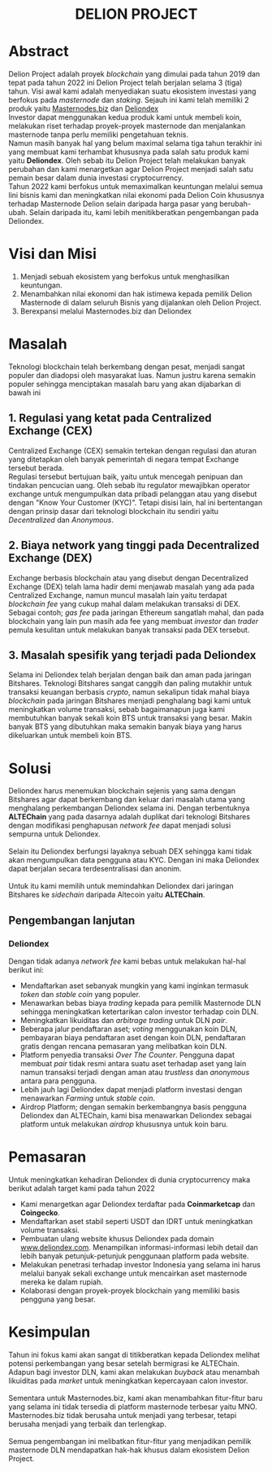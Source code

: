 <h1 align="center">
  DELION PROJECT
</h1>

# Abstract
<p>
	Delion Project adalah proyek <i>blockchain</i> yang dimulai pada tahun 2019 dan tepat pada tahun 2022 ini Delion Project telah berjalan selama 3 (tiga) tahun. Visi awal kami adalah menyediakan suatu ekosistem investasi yang berfokus pada <i>masternode</i> dan <i>staking</i>. Sejauh ini kami telah memiliki 2 produk yaitu <a href="https://masternodes.biz" target="_blank">Masternodes.biz</a> dan <a href="https://dex.delion.online" target="_blank">Deliondex</a>
	<br />
	Investor dapat menggunakan kedua produk kami untuk membeli koin, melakukan riset terhadap proyek-proyek masternode dan menjalankan masternode tanpa perlu memiliki pengetahuan teknis.
	<br />
	Namun masih banyak hal yang belum maximal selama tiga tahun terakhir ini yang membuat kami terhambat khususnya pada salah satu produk kami yaitu <b>Deliondex</b>. Oleh sebab itu Delion Project telah melakukan banyak perubahan dan kami menargetkan agar Delion Project menjadi salah satu pemain besar dalam dunia investasi cryptocurrency.
	<br />
	Tahun 2022 kami berfokus untuk memaximalkan keuntungan melalui semua lini bisnis kami dan meningkatkan nilai ekonomi pada Delion Coin khususnya terhadap Masternode Delion selain daripada harga pasar yang berubah-ubah. Selain daripada itu, kami lebih menitikberatkan pengembangan pada Deliondex.
</p>

# Visi dan Misi
1. Menjadi sebuah ekosistem yang berfokus untuk menghasilkan keuntungan.
2. Menambahkan nilai ekonomi dan hak istimewa kepada pemilik Delion Masternode di dalam seluruh Bisnis yang dijalankan oleh Delion Project.
3. Berexpansi melalui Masternodes.biz dan Deliondex

# Masalah
Teknologi blockchain telah berkembang dengan pesat, menjadi sangat populer dan diadopsi oleh masyarakat luas. Namun justru karena semakin populer sehingga menciptakan masalah baru yang akan dijabarkan di bawah ini
## 1. Regulasi yang ketat pada Centralized Exchange (CEX)
Centralized Exchange (CEX) semakin tertekan dengan regulasi dan aturan yang ditetapkan oleh banyak pemerintah di negara tempat Exchange tersebut berada.
<br />
Regulasi tersebut bertujuan baik, yaitu untuk mencegah penipuan dan tindakan pencucian uang. Oleh sebab itu regulator mewajibkan operator exchange untuk mengumpulkan data pribadi pelanggan atau yang disebut dengan "Know Your Customer (KYC)". Tetapi disisi lain, hal ini bertentangan dengan prinsip dasar dari teknologi blockchain itu sendiri yaitu <i>Decentralized</i> dan <i>Anonymous</i>.
## 2. Biaya network yang tinggi pada Decentralized Exchange (DEX)
Exchange berbasis blockchain atau yang disebut dengan Decentralized Exchange (DEX) telah lama hadir demi menjawab masalah yang ada pada Centralized Exchange, namun muncul masalah lain yaitu terdapat <i>blockchain fee</i> yang cukup mahal dalam melakukan transaksi di DEX. Sebagai contoh; <i>gas fee</i> pada jaringan Ethereum sangatlah mahal, dan pada blockchain yang lain pun masih ada fee yang membuat <i>investor</i> dan <i>trader</i> pemula kesulitan untuk melakukan banyak transaksi pada DEX tersebut.
## 3. Masalah spesifik yang terjadi pada Deliondex
Selama ini Deliondex telah berjalan dengan baik dan aman pada jaringan Bitshares. Teknologi Bitshares sangat canggih dan paling mutakhir untuk transaksi keuangan berbasis <i>crypto</i>, namun sekalipun tidak mahal biaya <i>blockchain</i> pada jaringan Bitshares menjadi penghalang bagi kami untuk meningkatkan volume transaksi, sebab bagaimanapun juga kami membutuhkan banyak sekali koin BTS untuk transaksi yang besar. Makin banyak BTS yang dibutuhkan maka semakin banyak biaya yang harus dikeluarkan untuk membeli koin BTS.

# Solusi
Deliondex harus menemukan blockchain sejenis yang sama dengan Bitshares agar dapat berkembang dan keluar dari masalah utama yang menghalang perkembangan Deliondex selama ini. Dengan terbentuknya <b>ALTEChain</b> yang pada dasarnya adalah duplikat dari teknologi Bitshares dengan modifikasi penghapusan <i>network fee</i> dapat menjadi solusi sempurna untuk Deliondex.
<br /><br />
Selain itu Deliondex berfungsi layaknya sebuah DEX sehingga kami tidak akan mengumpulkan data pengguna atau KYC. Dengan ini maka Deliondex dapat berjalan secara terdesentralisasi dan anonim.
<br /><br />
Untuk itu kami memilih untuk memindahkan Deliondex dari jaringan Bitshares ke <i>sidechain</i> daripada Altecoin yaitu <b>ALTEChain</b>.

## Pengembangan lanjutan
### Deliondex
Dengan tidak adanya <i>network fee</i> kami bebas untuk melakukan hal-hal berikut ini:
- Mendaftarkan aset sebanyak mungkin yang kami inginkan termasuk <i>token</i> dan <i>stable coin</i> yang populer.
- Menawarkan bebas biaya <i>trading</i> kepada para pemilik Masternode DLN sehingga meningkatkan ketertarikan calon investor terhadap coin DLN.
- Meningkatkan likuiditas dan <i>arbitrage trading</i> untuk DLN <i>pair</i>.
- Beberapa jalur pendaftaran aset; <i>voting</i> menggunakan koin DLN, pembayaran biaya pendaftaran aset dengan koin DLN, pendaftaran gratis dengan rencana pemasaran yang melibatkan koin DLN.
- Platform penyedia transaksi <i>Over The Counter</i>. Pengguna dapat membuat <i>pair</i> tidak resmi antara suatu aset terhadap aset yang lain namun transaksi terjadi dengan aman atau <i>trustless</i> dan <i>anonymous</i> antara para pengguna.
- Lebih jauh lagi Deliondex dapat menjadi platform investasi dengan menawarkan <i>Farming</i> untuk <i>stable coin</i>.
- Airdrop Platform; dengan semakin berkembangnya basis pengguna Deliondex dan ALTEChain, kami bisa menawarkan Deliondex sebagai platform untuk melakukan <i>airdrop</i> khususnya untuk koin baru.


# Pemasaran
Untuk meningkatkan kehadiran Deliondex di dunia cryptocurrency maka berikut adalah target kami pada tahun 2022
- Kami menargetkan agar Deliondex terdaftar pada <b>Coinmarketcap</b> dan <b>Coingecko</b>.
- Mendaftarkan aset stabil seperti USDT dan IDRT untuk meningkatkan volume transaksi.
- Pembuatan ulang website khusus Deliondex pada domain www.deliondex.com. Menampilkan informasi-informasi lebih detail dan lebih banyak petunjuk-petunjuk penggunaan platform pada website.
- Melakukan penetrasi terhadap investor Indonesia yang selama ini harus melalui banyak sekali exchange untuk mencairkan aset masternode mereka ke dalam rupiah.
- Kolaborasi dengan proyek-proyek blockchain yang memiliki basis pengguna yang besar.

# Kesimpulan
Tahun ini fokus kami akan sangat di titikberatkan kepada Deliondex melihat potensi perkembangan yang besar setelah bermigrasi ke ALTEChain. Adapun bagi investor DLN, kami akan melakukan <i>buyback</i> atau menambah likuiditas pada <i>market</i> untuk meningkatkan kepercayaan calon investor.
<br /><br />
Sementara untuk Masternodes.biz, kami akan menambahkan fitur-fitur baru yang selama ini tidak tersedia di platform masternode terbesar yaitu MNO. Masternodes.biz tidak berusaha untuk menjadi yang terbesar, tetapi berusaha menjadi yang terbaik dan terlengkap.
<br /><br />
Semua pengembangan ini melibatkan fitur-fitur yang menjadikan pemilik masternode DLN mendapatkan hak-hak khusus dalam ekosistem Delion Project.